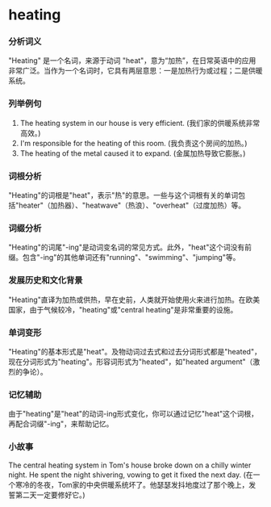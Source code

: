# heating

### 分析词义

  

"Heating" 是一个名词，来源于动词 "heat"，意为“加热”，在日常英语中的应用非常广泛。当作为一个名词时，它具有两层意思：一是加热行为或过程；二是供暖系统。

  

### 列举例句

  

1.  The heating system in our house is very efficient. (我们家的供暖系统非常高效。)
2.  I'm responsible for the heating of this room. (我负责这个房间的加热。)
3.  The heating of the metal caused it to expand. (金属加热导致它膨胀。)

  

### 词根分析

  

"Heating"的词根是"heat"，表示"热"的意思。一些与这个词根有关的单词包括"heater"（加热器）、"heatwave"（热浪）、"overheat"（过度加热）等。

  

### 词缀分析

  

"Heating"的词尾"-ing"是动词变名词的常见方式。此外，"heat"这个词没有前缀。包含"-ing"的其他单词还有"running"、"swimming"、"jumping"等。

  

### 发展历史和文化背景

  

"Heating"直译为加热或供热，早在史前，人类就开始使用火来进行加热。在欧美国家，由于气候较冷，"heating"或"central heating"是非常重要的设施。

  

### 单词变形

  

"Heating"的基本形式是"heat"。及物动词过去式和过去分词形式都是"heated"，现在分词形式为"heating"。形容词形式为"heated"，如"heated argument"（激烈的争论）。

  

### 记忆辅助

  

由于"heating"是"heat"的动词-ing形式变化，你可以通过记忆"heat"这个词根，再配合词缀"-ing"，来帮助记忆。

  

### 小故事

  

The central heating system in Tom's house broke down on a chilly winter night. He spent the night shivering, vowing to get it fixed the next day. (在一个寒冷的冬夜，Tom家的中央供暖系统坏了。他瑟瑟发抖地度过了那个晚上，发誓第二天一定要修好它。)
